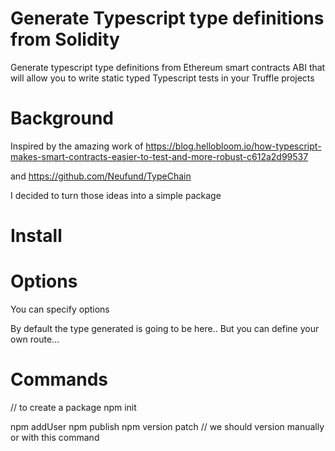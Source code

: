 # Generate Typescript type definitions from Solidity

Generate typescript type definitions from Ethereum smart contracts ABI that will allow you to write static typed Typescript tests in your Truffle projects

# Background

Inspired by the amazing work of https://blog.hellobloom.io/how-typescript-makes-smart-contracts-easier-to-test-and-more-robust-c612a2d99537

and https://github.com/Neufund/TypeChain

I decided to turn those ideas into a simple package

# Install

# Options

You can specify options

By default the type generated is going to be here..
But you can define your own route...

# Commands

// to create a package
npm init

npm addUser
npm publish
npm version patch // we should version manually or with this command

